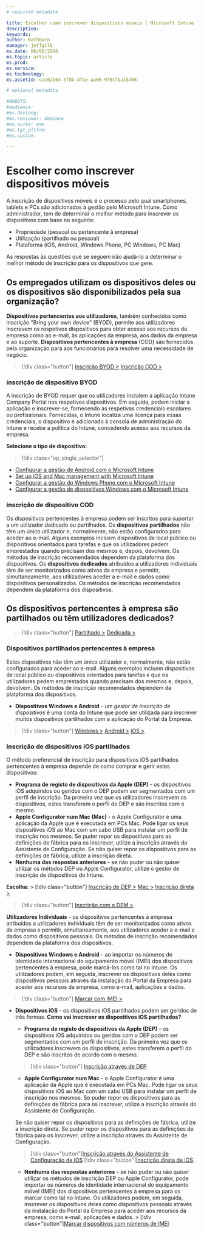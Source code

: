 ```yaml
---
# required metadata

title: Escolher como inscrever dispositivos móveis | Microsoft Intune
description:
keywords:
author: NathBarn
manager: jeffgilb
ms.date: 06/06/2016
ms.topic: article
ms.prod:
ms.service:
ms.technology:
ms.assetid: cac62b64-3f8b-47ae-aa66-970c7ba15466

# optional metadata

#ROBOTS:
#audience:
#ms.devlang:
#ms.reviewer: damionw
#ms.suite: ems
#ms.tgt_pltfrm:
#ms.custom:

---
```


# Escolher como inscrever dispositivos móveis

A inscrição de dispositivos móveis é o processo pelo qual smartphones, tablets e PCs são adicionados à gestão pelo Microsoft Intune. Como administrador, tem de determinar o melhor método para inscrever os dispositivos com base no seguinte:

 -  Propriedade (pessoal ou pertencente à empresa)
 -  Utilização (partilhado ou pessoal)
 -  Plataforma (iOS, Android, Windows Phone, PC Windows, PC Mac)

As respostas às questões que se seguem irão ajudá-lo a determinar o melhor método de inscrição para os dispositivos que gere.

## **Os empregados utilizam os dispositivos deles ou os dispositivos são disponibilizados pela sua organização?**

  **Dispositivos pertencentes aos utilizadores**, também conhecidos como inscrição "Bring your own device" (BYOD), permite aos utilizadores inscrevem os respetivos dispositivos para obter acesso aos recursos da empresa como ao e-mail, às aplicações da empresa, aos dados da empresa e ao suporte. **Dispositivos pertencentes à empresa** (COD) são fornecidos pela organização para aos funcionários para resolver uma necessidade de negócio.
  > [!div class="button"]   [Inscrição BYOD >](#byod-device-enrollment)   [Inscrição COD >](cod-device-enrollment)

### inscrição de dispositivo BYOD

A inscrição de BYOD requer que os utilizadores instalem a aplicação Intune Company Portal nos respetivos dispositivos. Em seguida, podem iniciar a aplicação e inscrever-se, fornecendo as respetivas credenciais escolares ou profissionais. Fornecidas, o Intune localiza uma licença para essas credenciais, o dispositivo é adicionado à consola de administração do Intune e recebe a política do Intune, concedendo acesso aos recursos da empresa.

**Selecione o tipo de dispositivo:**

> [!div class="op_single_selector"]
- [Configurar a gestão de Android com o Microsoft Intune](..deploy-use/set-up-android-management-with-microsoft-intune.md)
- [Set up iOS and Mac management with Microsoft Intune](..deploy-use/set-up-ios-and-mac-management-with-microsoft-intune.md)
- [Configurar a gestão do Windows Phone com o Microsoft Intune](..deploy-use/set-up-windows-phone-management-with-microsoft-intune.md)
- [Configurar a gestão de dispositivos Windows com o Microsoft Intune](..deploy-use/set-up-windows-device-management-with-microsoft-intune.md)


### inscrição de dispositivo COD

Os dispositivos pertencentes à empresa podem ser inscritos para suportar a um utilizador dedicado ou partilhados.  Os **dispositivos partilhados** não têm um único utilizador e, normalmente, não estão configurados para aceder ao e-mail. Alguns exemplos incluem dispositivos de local público ou dispositivos orientados para tarefas e que os utilizadores pedem emprestados quando precisam dos mesmos e, depois, devolvem. Os métodos de inscrição recomendados dependem da plataforma dos dispositivos. Os **dispositivos dedicados** atribuídos a utilizadores individuais têm de ser monitorizados como ativos da empresa e permitir, simultaneamente, aos utilizadores aceder a e-mail e dados como dispositivos personalizados. Os métodos de inscrição recomendados dependem da plataforma dos dispositivos.

## **Os dispositivos pertencentes à empresa são partilhados ou têm utilizadores dedicados?**

> [!div class="button"] [Partilhado >](#Shared-company-owned-devices)   [Dedicada >](..deploy-use/get-ready-to-enroll-devices-in-microsoft-intune)


### Dispositivos partilhados pertencentes à empresa

Estes dispositivos não têm um único utilizador e, normalmente, não estão configurados para aceder ao e-mail. Alguns exemplos incluem dispositivos de local público ou dispositivos orientados para tarefas e que os utilizadores pedem emprestados quando precisam dos mesmos e, depois, devolvem. Os métodos de inscrição recomendados dependem da plataforma dos dispositivos.

  - **Dispositivos Windows e Android** - um *gestor de inscrição de dispositivos* é uma conta do Intune que pode ser utilizada para inscrever muitos dispositivos partilhados com a aplicação do Portal da Empresa.
  > [!div class="button"]   [Windows >](../deploy-use/enroll-corporate-owned-devices-with-the-device-enrollment-manager-in-microsoft-intune) [Android >](../deploy-use/enroll-corporate-owned-devices-with-the-device-enrollment-manager-in-microsoft-intune) [iOS >](#shared-ios-device-enrollment)

### Inscrição de dispositivos iOS partilhados

O método preferencial de inscrição para dispositivos iOS partilhados pertencentes à empresa depende de como comprar e gerir estes dispositivos:

  - **Programa de registo de dispositivos da Apple (DEP)** - os dispositivos iOS adquiridos ou geridos com o DEP podem ser segmentados com um perfil de inscrição. Da primeira vez que os utilizadores inscrevem os dispositivos, estes transferem o perfil do DEP e são inscritos com o mesmo.
  - **Apple Configurator num Mac (Mac)** - o Apple Configurator é uma aplicação da Apple que é executada em PCs Mac. Pode ligar os seus dispositivos iOS ao Mac com um cabo USB para instalar um perfil de inscrição nos mesmos. Se puder repor os dispositivos para as definições de fábrica para os inscrever, utilize a inscrição através do Assistente de Configuração. Se não quiser repor os dispositivos para as definições de fábrica, utilize a inscrição direta.
  - **Nenhuma das respostas anteriores** - se não puder ou não quiser utilizar os métodos DEP ou Apple Configurator, utilize o gestor de inscrição de dispositivos do Intune.

  **Escolha:**
    > [!div class="button"]      [Inscrição de DEP >](../deploy-use/ios-device-enrollment-program-in-microsoft-intune) [Mac >](../deploy-use/ios-setup-assistant-enrollment-in-microsoft-intune) [Inscrição direta >](../deploy-use/ios-direct-enrollment-in-microsoft-intune)  

  > [!div class="button"]     [Inscrição com o DEM >](../deploy-use/enroll-corporate-owned-devices-with-the-device-enrollment-manager-in-microsoft-intune).

**Utilizadores Individuais** - os dispositivos pertencentes à empresa atribuídos a utilizadores individuais têm de ser monitorizados como ativos da empresa e permitir, simultaneamente, aos utilizadores aceder a e-mail e dados como dispositivos pessoais. Os métodos de inscrição recomendados dependem da plataforma dos dispositivos.

  - **Dispositivos Windows e Android** - ao importar os números de identidade internacional do equipamento móvel (IMEI) dos dispositivos pertencentes à empresa, pode marcá-los como tal no Intune. Os utilizadores podem, em seguida, inscrever os dispositivos deles como dispositivos pessoais através da instalação do Portal da Empresa para aceder aos recursos da empresa, como e-mail, aplicações e dados.
  > [!div class="button"]   [Marcar com IMEI >](../deploy-use/specify-corporate-owned-devices-with-international-mobile-equipment-identity-imei-numbers)

  - **Dispositivos iOS** - os dispositivos iOS partilhados podem ser geridos de três formas.  **Como vai inscrever os dispositivos iOS partilhados?**

    - **Programa de registo de dispositivos da Apple (DEP)** - os dispositivos iOS adquiridos ou geridos com o DEP podem ser segmentados com um perfil de inscrição. Da primeira vez que os utilizadores inscrevem os dispositivos, estes transferem o perfil do DEP e são inscritos de acordo com o mesmo.
    > [!div class="button"]     [Inscrição através de DEP](../deploy-use/ios-device-enrollment-program-in-microsoft-intune).

    - **Apple Configurator num Mac** - o Apple Configurator é uma aplicação da Apple que é executada em PCs Mac. Pode ligar os seus dispositivos iOS ao Mac com um cabo USB para instalar um perfil de inscrição nos mesmos. Se puder repor os dispositivos para as definições de fábrica para os inscrever, utilize a inscrição através do Assistente de Configuração.

    Se não quiser repor os dispositivos para as definições de fábrica, utilize a inscrição direta.
    Se puder repor os dispositivos para as definições de fábrica para os inscrever, utilize a inscrição através do Assistente de Configuração.
    > [!div class="button"][Inscrição através do Assistente de Configuração de iOS](../deploy-use/ios-setup-assistant-enrollment-in-microsoft-intune) [!div class="button"][Inscrição direta de iOS](../deploy-use/ios-direct-enrollment-in-microsoft-intune).

    - **Nenhuma das respostas anteriores** - se não puder ou não quiser utilizar os métodos de inscrição DEP ou Apple Configurator, pode importar os números de identidade internacional do equipamento móvel (IMEI) dos dispositivos pertencentes à empresa para os marcar como tal no Intune. Os utilizadores podem, em seguida, inscrever os dispositivos deles como dispositivos pessoais através da instalação do Portal da Empresa para aceder aos recursos da empresa, como e-mail, aplicações e dados. > [!div class="button"][Marcar dispositivos com números de IMEI](../deploy-use/specify-corporate-owned-devices-with-international-mobile-equipment-identity-imei-numbers)


<!--HONumber=Jun16_HO2-->


